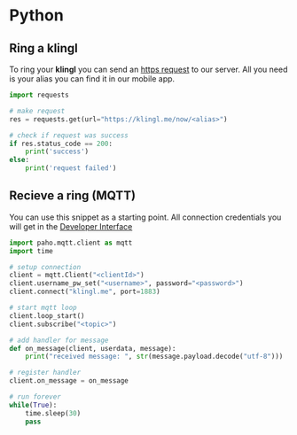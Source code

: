 # Python

## Ring a klingl

To ring your **klingl** you can send an [https request](/guide/ring-klingl.html) to our server. All you need is your alias you can find it in our mobile app.

```py
import requests

# make request
res = requests.get(url="https://klingl.me/now/<alias>")

# check if request was success
if res.status_code == 200:
    print('success')
else:
    print('request failed')
```

## Recieve a ring (MQTT)

You can use this snippet as a starting point. All connection credentials you will get in the [Developer Interface](/guide/web-client.html)

```py
import paho.mqtt.client as mqtt
import time

# setup connection
client = mqtt.Client("<clientId>")
client.username_pw_set("<username>", password="<password>")
client.connect("klingl.me", port=1883)

# start mqtt loop
client.loop_start()
client.subscribe("<topic>")

# add handler for message
def on_message(client, userdata, message):
    print("received message: ", str(message.payload.decode("utf-8")))

# register handler
client.on_message = on_message

# run forever
while(True):
    time.sleep(30)
    pass
```
